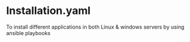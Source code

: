 # Installation.yaml
To install different applications in both Linux &amp; windows servers by using ansible playbooks

